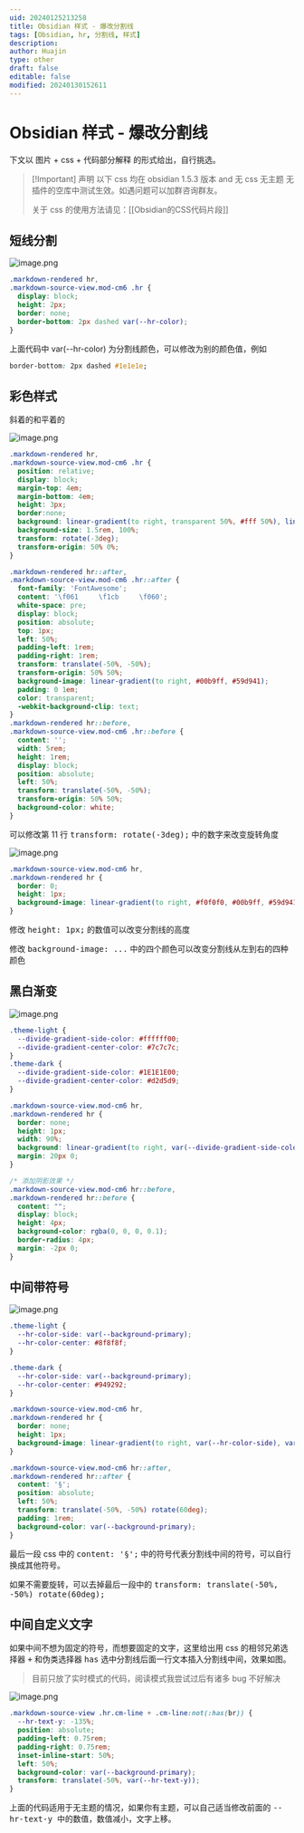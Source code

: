 ```yaml
---
uid: 20240125213258
title: Obsidian 样式 - 爆改分割线
tags: [Obsidian, hr, 分割线, 样式]
description: 
author: Huajin
type: other
draft: false
editable: false
modified: 20240130152611
---
```


# Obsidian 样式 - 爆改分割线

下文以 图片 + css + 代码部分解释 的形式给出，自行挑选。

> [!Important] 声明
> 以下 css 均在 obsidian 1.5.3 版本 and 无 css 无主题 无插件的空库中测试生效。如遇问题可以加群咨询群友。
>
> 关于 css 的使用方法请见：[[Obsidian的CSS代码片段]]

## 短线分割

![image.png](https://cdn.pkmer.cn/images/20240125214812.png!pkmer)

```css
.markdown-rendered hr,
.markdown-source-view.mod-cm6 .hr {
  display: block;
  height: 2px;
  border: none;
  border-bottom: 2px dashed var(--hr-color);
}
```

上面代码中 var(--hr-color) 为分割线颜色，可以修改为别的颜色值，例如

```css
border-bottom: 2px dashed #1e1e1e;
```

## 彩色样式

斜着的和平着的

![image.png](https://cdn.pkmer.cn/images/20240125221043.png!pkmer)

```css
.markdown-rendered hr,
.markdown-source-view.mod-cm6 .hr {
  position: relative;
  display: block;
  margin-top: 4em;
  margin-bottom: 4em;
  height: 3px;
  border:none;
  background: linear-gradient(to right, transparent 50%, #fff 50%), linear-gradient(to right, #00b9ff, #59d941);
  background-size: 1.5rem, 100%;
  transform: rotate(-3deg);
  transform-origin: 50% 0%;
}

.markdown-rendered hr::after,
.markdown-source-view.mod-cm6 .hr::after {
  font-family: 'FontAwesome';
  content: '\f061     \f1cb     \f060';
  white-space: pre;
  display: block;
  position: absolute;
  top: 1px;
  left: 50%;
  padding-left: 1rem;
  padding-right: 1rem;
  transform: translate(-50%, -50%);
  transform-origin: 50% 50%;  
  background-image: linear-gradient(to right, #00b9ff, #59d941);
  padding: 0 1em;
  color: transparent;
  -webkit-background-clip: text;
}
.markdown-rendered hr::before,
.markdown-source-view.mod-cm6 .hr::before {
  content: '';
  width: 5rem;
  height: 1rem;
  display: block;
  position: absolute;
  left: 50%;
  transform: translate(-50%, -50%);
  transform-origin: 50% 50%;
  background-color: white;
}
```

可以修改第 11 行 <kbd>transform: rotate(-3deg);</kbd> 中的数字来改变旋转角度

![image.png](https://cdn.pkmer.cn/images/20240126124919.png!pkmer)

```css
.markdown-source-view.mod-cm6 hr,
.markdown-rendered hr {
  border: 0; 
  height: 1px; 
  background-image: linear-gradient(to right, #f0f0f0, #00b9ff, #59d941, #f0f0f0);
}
```

修改 <kbd>height: 1px;</kbd> 的数值可以改变分割线的高度

修改 <kbd>background-image: ...</kbd> 中的四个颜色可以改变分割线从左到右的四种颜色

## 黑白渐变

![image.png](https://cdn.pkmer.cn/images/20240128014714.png!pkmer)

```css
.theme-light {
  --divide-gradient-side-color: #ffffff00;
  --divide-gradient-center-color: #7c7c7c;
}
.theme-dark {
  --divide-gradient-side-color: #1E1E1E00;
  --divide-gradient-center-color: #d2d5d9;
}

.markdown-source-view.mod-cm6 hr,
.markdown-rendered hr {
  border: none;
  height: 1px;
  width: 90%;
  background: linear-gradient(to right, var(--divide-gradient-side-color), var(--divide-gradient-center-color), var(--divide-gradient-side-color));
  margin: 20px 0;
}

/* 添加阴影效果 */
.markdown-source-view.mod-cm6 hr::before,
.markdown-rendered hr::before {
  content: "";
  display: block;
  height: 4px;
  background-color: rgba(0, 0, 0, 0.1);
  border-radius: 4px;
  margin: -2px 0;
}
```

## 中间带符号

![image.png](https://cdn.pkmer.cn/images/20240126130125.png!pkmer)

```css
.theme-light {
  --hr-color-side: var(--background-primary);
  --hr-color-center: #8f8f8f;
}

.theme-dark {
  --hr-color-side: var(--background-primary);
  --hr-color-center: #949292;
}

.markdown-source-view.mod-cm6 hr,
.markdown-rendered hr {
  border: none;
  height: 1px;
  background-image: linear-gradient(to right, var(--hr-color-side), var(--hr-color-center), var(--hr-color-side));
}

.markdown-source-view.mod-cm6 hr::after,
.markdown-rendered hr::after {
  content: '§';
  position: absolute;
  left: 50%;
  transform: translate(-50%, -50%) rotate(60deg);
  padding: 1rem;
  background-color: var(--background-primary);
}
```

最后一段 css 中的 <kbd>content: '§';</kbd> 中的符号代表分割线中间的符号，可以自行换成其他符号。

如果不需要旋转，可以去掉最后一段中的 <kbd>transform: translate(-50%, -50%) rotate(60deg);</kbd>

## 中间自定义文字

如果中间不想为固定的符号，而想要固定的文字，这里给出用 css 的相邻兄弟选择器 <kbd>+</kbd> 和伪类选择器 <kbd>has</kbd> 选中分割线后面一行文本插入分割线中间，效果如图。

> 目前只放了实时模式的代码，阅读模式我尝试过后有诸多 bug 不好解决

![image.png](https://cdn.pkmer.cn/images/20240130152505.png!pkmer)

```css
.markdown-source-view .hr.cm-line + .cm-line:not(:has(br)) {
  --hr-text-y: -135%;
  position: absolute;
  padding-left: 0.75rem;
  padding-right: 0.75rem;
  inset-inline-start: 50%;
  left: 50%;
  background-color: var(--background-primary);
  transform: translate(-50%, var(--hr-text-y));
}
```

上面的代码适用于无主题的情况，如果你有主题，可以自己适当修改前面的 <kbd>--hr-text-y</kdb> 中的数值，数值减小，文字上移。